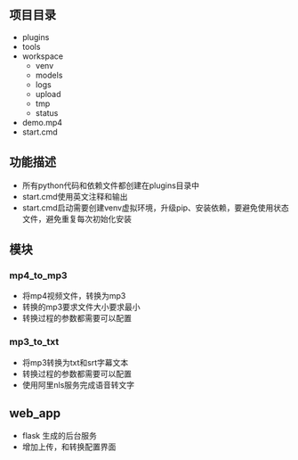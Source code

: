 ## 项目目录
- plugins
- tools
- workspace
    - venv
    - models
    - logs
    - upload
    - tmp
    - status
- demo.mp4
- start.cmd

## 功能描述
- 所有python代码和依赖文件都创建在plugins目录中
- start.cmd使用英文注释和输出
- start.cmd启动需要创建venv虚拟环境，升级pip、安装依赖，要避免使用状态文件，避免重复每次初始化安装

## 模块
### mp4_to_mp3
- 将mp4视频文件，转换为mp3
- 转换的mp3要求文件大小要求最小
- 转换过程的参数都需要可以配置

### mp3_to_txt
- 将mp3转换为txt和srt字幕文本
- 转换过程的参数都需要可以配置
- 使用阿里nls服务完成语音转文字

## web_app
- flask 生成的后台服务
- 增加上传，和转换配置界面